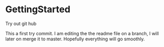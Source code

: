 # GettingStarted
Try out git hub

This a first try commit.
I am editing the the readme file on a branch, I will later on merge it to master.
Hopefully everything will go smoothly.
